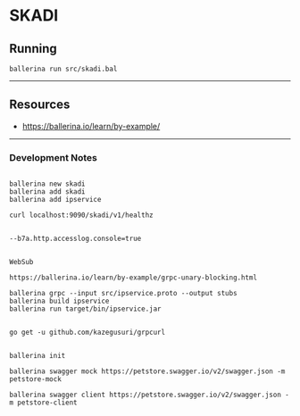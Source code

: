 # SKADI

## Running

```shell
ballerina run src/skadi.bal
```

---

## Resources
- https://ballerina.io/learn/by-example/

---

### Development Notes

```

ballerina new skadi
ballerina add skadi
ballerina add ipservice

curl localhost:9090/skadi/v1/healthz


--b7a.http.accesslog.console=true


WebSub

https://ballerina.io/learn/by-example/grpc-unary-blocking.html

ballerina grpc --input src/ipservice.proto --output stubs
ballerina build ipservice
ballerina run target/bin/ipservice.jar 


go get -u github.com/kazegusuri/grpcurl


ballerina init

ballerina swagger mock https://petstore.swagger.io/v2/swagger.json -m petstore-mock

ballerina swagger client https://petstore.swagger.io/v2/swagger.json -m petstore-client

```